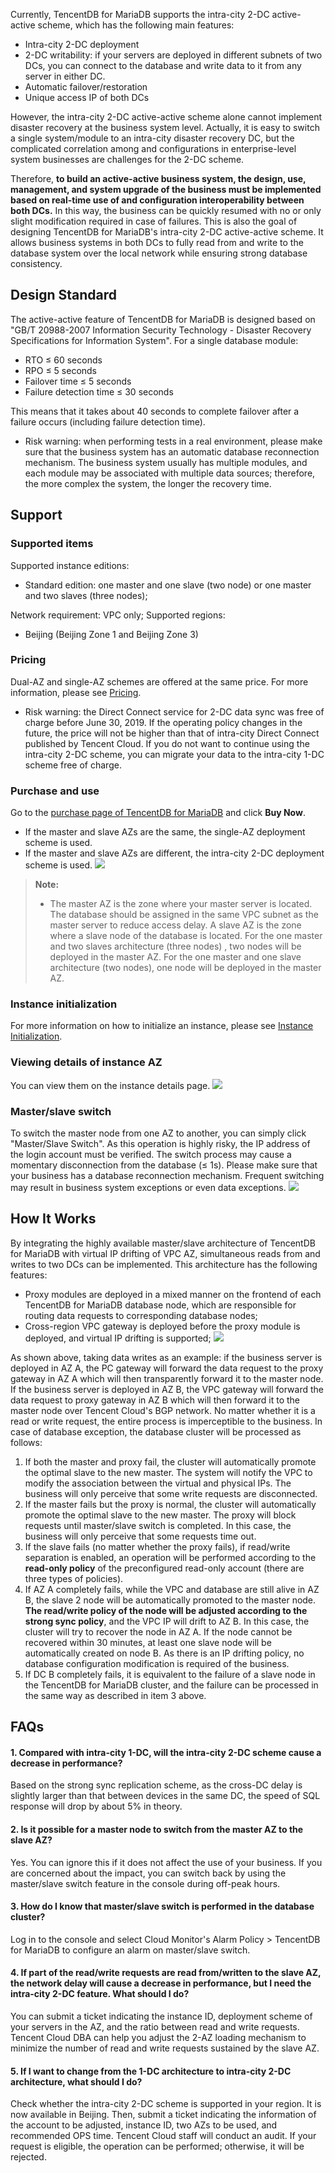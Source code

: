 Currently, TencentDB for MariaDB supports the intra-city 2-DC active-active scheme, which has the following main features:
- Intra-city 2-DC deployment
- 2-DC writability: if your servers are deployed in different subnets of two DCs, you can connect to the database and write data to it from any server in either DC.
- Automatic failover/restoration
- Unique access IP of both DCs

However, the intra-city 2-DC active-active scheme alone cannot implement disaster recovery at the business system level. Actually, it is easy to switch a single system/module to an intra-city disaster recovery DC, but the complicated correlation among and configurations in enterprise-level system businesses are challenges for the 2-DC scheme.

Therefore, **to build an active-active business system, the design, use, management, and system upgrade of the business must be implemented based on real-time use of and configuration interoperability between both DCs.** In this way, the business can be quickly resumed with no or only slight modification required in case of failures. This is also the goal of designing TencentDB for MariaDB's intra-city 2-DC active-active scheme. It allows business systems in both DCs to fully read from and write to the database system over the local network while ensuring strong database consistency.

## Design Standard
The active-active feature of TencentDB for MariaDB is designed based on "GB/T 20988-2007 Information Security Technology - Disaster Recovery Specifications for Information System". For a single database module:
- RTO ≤ 60 seconds
- RPO ≤ 5 seconds
- Failover time ≤ 5 seconds
- Failure detection time ≤ 30 seconds

This means that it takes about 40 seconds to complete failover after a failure occurs (including failure detection time).

- Risk warning: when performing tests in a real environment, please make sure that the business system has an automatic database reconnection mechanism. The business system usually has multiple modules, and each module may be associated with multiple data sources; therefore, the more complex the system, the longer the recovery time.


## Support
### Supported items
Supported instance editions:
- Standard edition: one master and one slave (two node) or one master and two slaves (three nodes);

Network requirement: VPC only;
Supported regions:
- Beijing (Beijing Zone 1 and Beijing Zone 3)

### Pricing
Dual-AZ and single-AZ schemes are offered at the same price. For more information, please see [Pricing](https://intl.cloud.tencent.com/document/product/237/2034).

- Risk warning: the Direct Connect service for 2-DC data sync was free of charge before June 30, 2019. If the operating policy changes in the future, the price will not be higher than that of intra-city Direct Connect published by Tencent Cloud. If you do not want to continue using the intra-city 2-DC scheme, you can migrate your data to the intra-city 1-DC scheme free of charge.

### Purchase and use
Go to the [purchase page of TencentDB for MariaDB](https://buy.cloud.tencent.com/mariadb) and click **Buy Now**.
- If the master and slave AZs are the same, the single-AZ deployment scheme is used.
- If the master and slave AZs are different, the intra-city 2-DC deployment scheme is used.
![](https://main.qcloudimg.com/raw/24202da514e7876b90bfc3cfbb65f641.png)

>**Note:**
>- The master AZ is the zone where your master server is located. The database should be assigned in the same VPC subnet as the master server to reduce access delay. A slave AZ is the zone where a slave node of the database is located. For the one master and two slaves architecture (three nodes) , two nodes will be deployed in the master AZ. For the one master and one slave architecture (two nodes), one node will be deployed in the master AZ.



### Instance initialization
For more information on how to initialize an instance, please see [Instance Initialization](https://intl.cloud.tencent.com/document/product/237/7055?from_cn_redirect=1).


### Viewing details of instance AZ
You can view them on the instance details page.
![](https://main.qcloudimg.com/raw/96cec207a290d42661374def1bf60f5b.png)

### Master/slave switch
To switch the master node from one AZ to another, you can simply click "Master/Slave Switch". As this operation is highly risky, the IP address of the login account must be verified. The switch process may cause a momentary disconnection from the database (≤ 1s). Please make sure that your business has a database reconnection mechanism. Frequent switching may result in business system exceptions or even data exceptions.
![](https://main.qcloudimg.com/raw/5a644ca69286d9b5494c8a1d082d1a20.png)
## How It Works
By integrating the highly available master/slave architecture of TencentDB for MariaDB with virtual IP drifting of VPC AZ, simultaneous reads from and writes to two DCs can be implemented. This architecture has the following features:
- Proxy modules are deployed in a mixed manner on the frontend of each TencentDB for MariaDB database node, which are responsible for routing data requests to corresponding database nodes;
- Cross-region VPC gateway is deployed before the proxy module is deployed, and virtual IP drifting is supported;
![](https://main.qcloudimg.com/raw/a714b045d40ad44223f03e5d5fede0fd.png)

As shown above, taking data writes as an example: if the business server is deployed in AZ A, the PC gateway will forward the data request to the proxy gateway in AZ A which will then transparently forward it to the master node. If the business server is deployed in AZ B, the VPC gateway will forward the data request to proxy gateway in AZ B which will then forward it to the master node over Tencent Cloud's BGP network.
No matter whether it is a read or write request, the entire process is imperceptible to the business. In case of database exception, the database cluster will be processed as follows:
1. If both the master and proxy fail, the cluster will automatically promote the optimal slave to the new master. The system will notify the VPC to modify the association between the virtual and physical IPs. The business will only perceive that some write requests are disconnected.
2. If the master fails but the proxy is normal, the cluster will automatically promote the optimal slave to the new master. The proxy will block requests until master/slave switch is completed. In this case, the business will only perceive that some requests time out.
3. If the slave fails (no matter whether the proxy fails), if read/write separation is enabled, an operation will be performed according to the **read-only policy** of the preconfigured read-only account (there are three types of policies).
4. If AZ A completely fails, while the VPC and database are still alive in AZ B, the slave 2 node will be automatically promoted to the master node. **The read/write policy of the node will be adjusted according to the strong sync policy**, and the VPC IP will drift to AZ B. In this case, the cluster will try to recover the node in AZ A. If the node cannot be recovered within 30 minutes, at least one slave node will be automatically created on node B. As there is an IP drifting policy, no database configuration modification is required of the business.
5. If DC B completely fails, it is equivalent to the failure of a slave node in the TencentDB for MariaDB cluster, and the failure can be processed in the same way as described in item 3 above.

## FAQs
#### 1. Compared with intra-city 1-DC, will the intra-city 2-DC scheme cause a decrease in performance?
Based on the strong sync replication scheme, as the cross-DC delay is slightly larger than that between devices in the same DC, the speed of SQL response will drop by about 5% in theory.

#### 2. Is it possible for a master node to switch from the master AZ to the slave AZ?
Yes. You can ignore this if it does not affect the use of your business. If you are concerned about the impact, you can switch back by using the master/slave switch feature in the console during off-peak hours.

#### 3. How do I know that master/slave switch is performed in the database cluster?
Log in to the console and select Cloud Monitor's Alarm Policy > TencentDB for MariaDB to configure an alarm on master/slave switch.

#### 4. If part of the read/write requests are read from/written to the slave AZ, the network delay will cause a decrease in performance, but I need the intra-city 2-DC feature. What should I do?
You can submit a ticket indicating the instance ID, deployment scheme of your servers in the AZ, and the ratio between read and write requests. Tencent Cloud DBA can help you adjust the 2-AZ loading mechanism to minimize the number of read and write requests sustained by the slave AZ.

#### 5. If I want to change from the 1-DC architecture to intra-city 2-DC architecture, what should I do?
Check whether the intra-city 2-DC scheme is supported in your region. It is now available in Beijing. Then, submit a ticket indicating the information of the account to be adjusted, instance ID, two AZs to be used, and recommended OPS time. Tencent Cloud staff will conduct an audit. If your request is eligible, the operation can be performed; otherwise, it will be rejected.

